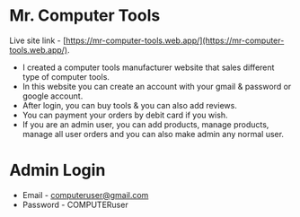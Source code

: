 # Mr. Computer Tools

Live site link - [https://mr-computer-tools.web.app/](https://mr-computer-tools.web.app/).

* I created a computer tools manufacturer website that sales different type of computer tools.
* In this website you can create an account with your gmail & password or google account.
* After login, you can buy tools & you can also add reviews.
* You can payment your orders by debit card if you wish.
* If you are an admin user, you can add products, manage products, manage all user orders and you can also make admin any normal user.

# Admin Login

* Email - computeruser@gmail.com
* Password - COMPUTERuser
